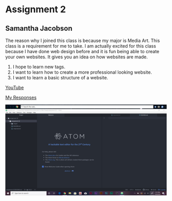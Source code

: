 # Assignment 2
## Samantha Jacobson

The reason why I joined this class is because my major is Media Art. This class is a requirement for me to take. I am actually excited for this class because I have done web design before and it is fun being able to create your own websites. It gives you an idea on how websites are made.

1. I hope to learn new tags.
2. I want to learn how to create a more professional looking website.
3. I want to learn a basic structure of a website.

[YouTube](https://www.youtube.com/watch?v=U3cpdkhtGx0&list=PLw-VjHDlEOgsCOeBMp5fNPp52Sx6OHRjS&index=4)

[My Responses](./responses.txt)

![My Screenshot](./images/screenshot-2-hw-2.jpg)

